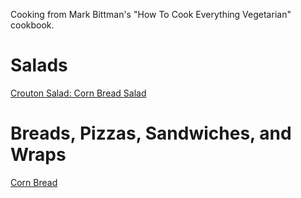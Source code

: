 Cooking from Mark Bittman's "How To Cook Everything Vegetarian" cookbook.

# Salads
[Crouton Salad: Corn Bread Salad](/cooking/corn-bread-salad)

# Breads, Pizzas, Sandwiches, and Wraps
[Corn Bread](/cooking/corn-bread)

